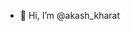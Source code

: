 - 👋 Hi, I’m @akash_kharat

<!---
akashkharat6696/akashkharat6696 is a ✨ special ✨ repository because its `README.md` (this file) appears on your GitHub profile.
You can click the Preview link to take a look at your changes.
--->

